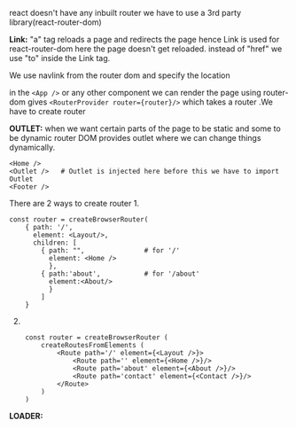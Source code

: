 react doesn't have any inbuilt router we have to use a 3rd party library(react-router-dom)

**Link:**
	"a" tag reloads a page and redirects the page
	hence Link is used for react-router-dom here the page doesn't get reloaded.
	instead of "href" we use "to" inside the Link tag.

We use navlink from the router dom and specify the location

in the ```<App />``` or any other component we can render the page using router-dom gives 
```<RouterProvider router={router}/>``` which takes a router .We have to create router

**OUTLET:** when we want certain parts of the page to be static and some to be dynamic router DOM provides outlet where we can change things dynamically.

```
<Home />
<Outlet />   # Outlet is injected here before this we have to import Outlet
<Footer />
```



There are 2 ways to create router
1. 
```
const router = createBrowserRouter(
	{ path: '/', 
	  element: <Layout/>, 
	  children: [
	    { path: "",               # for '/'
	      element: <Home />
	      },
	    { path:'about',           # for '/about'
	      element:<About/>
	      }
	    ]
	}
```

2. 
```
	const router = createBrowserRouter ( 
		createRoutesFromElements (
			<Route path='/' element={<Layout />}> 
				<Route path='' element={<Home />}/> 
				<Route path='about' element={<About />}/> 
				<Route path='contact' element={<Contact />}/> 
			</Route>
		)
	)
```

**LOADER:**
